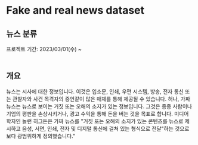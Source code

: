 # Fake and real news dataset
## 뉴스 분류
프로젝트 기간: 2023/03/01(수) ~  
<br/>
## 개요
뉴스는 시사에 대한 정보입니다. 이것은 입소문, 인쇄, 우편 시스템, 방송, 전자 통신 또는 관찰자와 사건 목격자의 증언같이 많은 매체를 통해 제공될 수 있습니다.
허나, 가짜뉴스는 뉴스로 보이는 거짓 또는 오해의 소지가 있는 정보입니다. 그것은 종종 사람이나 기업의 평판을 손상시키거나, 광고 수익을 통해 돈을 버는 것을 목표로 합니다. 미디어 학자인 놀런 히그돈은 가짜 뉴스를 "거짓 또는 오해의 소지가 있는 콘텐츠를 뉴스로 제시하고 음성, 서면, 인쇄, 전자 및 디지털 통신에 걸쳐 있는 형식으로 전달"하는 것으로 보다 광범위하게 정의했습니다."
